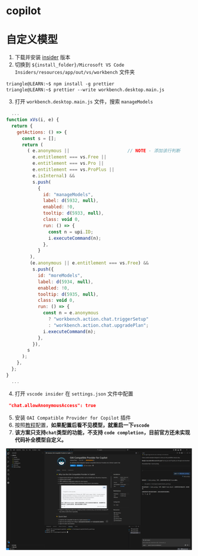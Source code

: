# copilot


# 自定义模型

1. 下载并安装 [insider](https://code.visualstudio.com/insiders/) 版本
2. 切换到 `${install_folder}/Microsoft VS Code Insiders/resources/app/out/vs/workbench` 文件夹

```term
triangle@LEARN:~$ npm install -g prettier
triangle@LEARN:~$ prettier --write workbench.desktop.main.js
```

3. 打开 `workbench.desktop.main.js` 文件，搜索 `manageModels`

```js
  ...
function xVs(i, e) {
  return {
    getActions: () => {
      const s = [];
      return (
        ( e.anonymous ||                      // NOTE - 添加该行判断
          e.entitlement === vs.Free ||
          e.entitlement === vs.Pro ||
          e.entitlement === vs.ProPlus ||
          e.isInternal) &&
          s.push(
            {
              id: "manageModels",
              label: d(5932, null),
              enabled: !0,
              tooltip: d(5933, null),
              class: void 0,
              run: () => {
                const n = upi.ID;
                i.executeCommand(n);
              },
            }
         ),
         (e.anonymous || e.entitlement === vs.Free) &&
          s.push({
            id: "moreModels",
            label: d(5934, null),
            enabled: !0,
            tooltip: d(5935, null),
            class: void 0,
            run: () => {
              const n = e.anonymous
                ? "workbench.action.chat.triggerSetup"
                : "workbench.action.chat.upgradePlan";
              i.executeCommand(n);
            },
          }),
        s
      );
    },
  };
}
  ...
```

4. 打开 `vscode insider` 在 `settings.json` 文件中配置

  ```json
   "chat.allowAnonymousAccess": true
  ```

5. 安装 `OAI Compatible Provider for Copilot` 插件
6. 按照[教程](https://zhuanlan.zhihu.com/p/1951238505524093197)配置，**如果配置后看不见模型，就重启一下`vscode`**
7. **该方案只支持`chat`类型的功能，不支持 `code completion`，目前官方还未实现代码补全模型自定义。**

![alt](../../image/vscode/copilot_chat.png)
